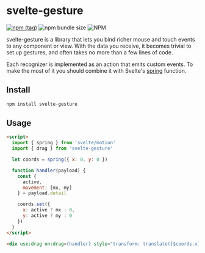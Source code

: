 # svelte-gesture

[![npm (tag)](https://img.shields.io/npm/v/svelte-gesture?style=flat&colorA=000000&colorB=000000)](https://www.npmjs.com/package/svelte-gesture) ![npm bundle size](https://img.shields.io/bundlephobia/minzip/svelte-gesture?style=flat&colorA=000000&colorB=000000) ![NPM](https://img.shields.io/npm/l/svelte-gesture?style=flat&colorA=000000&colorB=000000)

svelte-gesture is a library that lets you bind richer mouse and touch events to any component or view. With the data you receive, it becomes trivial to set up gestures, and often takes no more than a few lines of code.

Each recognizer is implemented as an action that emits custom events. To make the most of it you should combine it with Svelte's [spring](https://svelte.dev/tutorial/spring) function.

## Install

```bash
npm install svelte-gesture
```

## Usage

```html
<script>
  import { spring } from 'svelte/motion'
  import { drag } from 'svelte-gesture'

  let coords = spring({ x: 0, y: 0 })

  function handler(payload) {
    const {
      active,
      movement: [mx, my]
    } = payload.detail

    coords.set({
      x: active ? mx : 0,
      y: active ? my : 0
    })
  }
</script>

<div use:drag on:drag={handler} style="transform: translate({$coords.x}px, {$coords.y}px)"></div>
```
